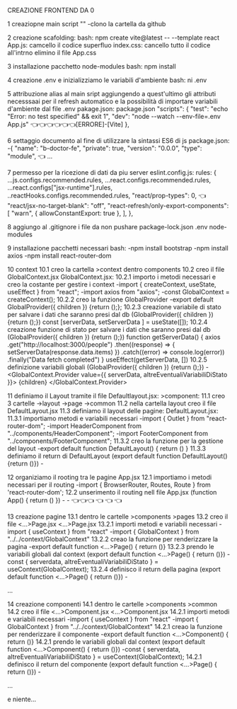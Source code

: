 CREAZIONE FRONTEND DA 0

1 creaziopne main script ""
    -clono la cartella da github

2 creazione scafolding:
    bash: npm create vite@latest  <AppName> -- --template react
    App.js: camcello il codice superfluo
    index.css: cancello tutto il codice all'intrno
    elimino il file App.css

3 installazione pacchetto node-modules
bash: npm install

4 creazione .env e inizializziamo le variabili d'ambiente
bash: ni .env 

5 attribuzione alias al main sript aggiungendo a quest'ultimo gli attributi necesssaai per il refresh automatico e la possibilità di importare variabili d'ambiente dal file .env
pakage.json:
package.json 
    "scripts": {
        "test": "echo \"Error: no test specified\" && exit 1",
        "dev": "node --watch --env-file=.env App.js" 👈👈👈👈👈👈[ERRORE]-[Vite] 
    },

6 settaggio documento al fine di utilizzare la sintassi ES6 di js
    package.json:
        -{
            "name": "b-doctor-fe",
            "private": true,
            "version": "0.0.0",
            "type": "module", 👈
            ...

7 permesso per la ricezione di dati da piu server
    eslint.config.js:
        rules: {
            ...js.configs.recommended.rules,
            ...react.configs.recommended.rules,
            ...react.configs["jsx-runtime"].rules,
            ..reactHooks.configs.recommended.rules,
            "react/prop-types": 0, 👈
            "react/jsx-no-target-blank": "off",
            "react-refresh/only-export-components": [
                "warn",
                { allowConstantExport: true },
            ],
        },


8 aggiungo al .gitignore i file da non pushare
    package-lock.json
    .env
    node-modules


9 installazione pacchetti necessari
bash:
    -npm install bootstrap
    -npm install axios
    -npm install react-router-dom

10 context
    10.1 creo la cartella >context dentro components
    10.2 creo il file GlobalContext.jsx
        GlobalContext.jsx:
            10.2.1 importo i metodi necessari e creo la costante per gestire i context
                -import { createContext, useState, useEffect } from "react";
                -import axios from "axios";
                -const GlobalContext = createContext();
            10.2.2 creo la funzione GlobalProvider 
                -export default GlobalProvider({ children }) {return ();};
            10.2.3 creazione variabile di stato per salvare i dati che saranno presi dal db (GlobalProvider({ children }) <qui> {return ();})
                const [serverData, setServerData ] = useState([]);
            10.2.4 creazione funzione di stato per salvare i dati che saranno presi dal db (GlobalProvider({ children }) <qui> {return ();})
                function getServerData() {
                    axios
                        .get("http://localhost:3000/people")
                        .then((response) => {
                            setServerData(response.data.items)
                        })
                        .catch((error) => console.log(error))
                        .finally("Data fetch completed")
                    }
                useEffect(getServerData, [])
            10.2.5 definizione variabili globali (GlobalProvider({ children })  {return (<qui>);})
                -<GlobalContext.Provider value={{ serverData, altreEventualiVariabiliDiStato }}>
                    {children}
                </GlobalContext.Provider>


	    

11 definiamo il Layout tramite il file Defaultlayout.jsx:
    >component:
        11.1 creo 3 cartelle
            ->layout
            ->page
            ->common
        11.2 nella cartella layout creo il file DefaultLayout.jsx
        11.3 definiamo il layout delle pagine:
            DefaultLayout.jsx:
                11.3.1 importiamo metodi e variabili necessari
                    -import { Outlet } from "react-router-dom";
                    -import HeaderComponent from "../components/HeaderComponent";
                    -import FooterComponent from "../components/FooterComponent";
                11.3.2 creo la funzione per la gestione del layout
                    -export default function DefaultLayout() {
                        return ()
                    }
                11.3.3 definiamo il return di DefaultLayout (export default function DefaultLayout() {return (<qui>)})
                    -<div>
                        <HeaderComponent />
                            <main className="container">
                                <Outlet />
                            </main>
                        <FooterComponent />
                    </div>
  						
		
      
12 organiziamo il rooting tra le pagine
    App.jsx
        12.1 importiamo i metodi necessari per il routing
            -import { BrowserRouter, Routes, Route } from 'react-router-dom';
        12.2 unserimento il routing nell file App.jsx (function App() { return (<qui>) })
            -<GlobalProvider>
                -<BrowserRouter>
                    <Routes>
                        <Route path="/" Component={HomePage} />
                        <Route path="/people" > 👈👈👈
                            <Route index Component={PeoplePage} /> 👈
                            <Route path=":id" Component={PersonPage} /> 👈
                            <Route path="subscribe" Component={AddPersonPage} /> 👈
                        </Route>
                    </Routes>
                </BrowserRouter>
            </GlobalProvider>



13 creazione pagine 
    13.1 dentro le cartelle >components >pages
    13.2 creo il file <...>Page.jsx
        <...>Page.jsx
            13.2.1 importi metodi e variabili necessari
                -import { useContext } from "react"
                -import { GlobalContext } from "../../context/GlobalContext"
            13.2.2 creao la funzione per renderizzare la pagina
                -export default function <...>Page() { return ()}
            13.2.3 prendo le variabili globali dal context (export default function <...>Page() { <qui> return ()})
                -const { serverdata, altreEventualiVariabiliDiStato } = useContext(GlobalContext);
            13.2.4 definisco il return della pagina (export default function <...>Page() { return (<qui>)})
                -<div>...</div>
                    

14 creazione componenti 
    14.1 dentro le cartelle >components >common
    14.2 creo il file <...>Component.jsx
        <...>Component.jsx
            14.2.1 importi metodi e variabili necessari
                -import { useContext } from "react"
                -import { GlobalContext } from "../../context/GlobalContext"
            14.2.1 creao la funzione per renderizzare il componente
                -export default function <...>Component() { return ()}
            14.2.1 prendo le variabili globali dal context (export default function <...>Component() { <qui> return ()})
                -const { serverdata, altreEventualiVariabiliDiStato } = useContext(GlobalContext);
            14.2.1 definisco il return del componente (export default function <...>Page() { return (<qui>)})
                -<div>...</div>

e niente...




